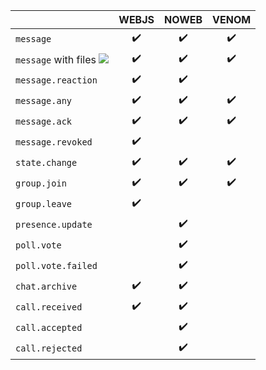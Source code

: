 |                                                     | WEBJS | NOWEB | VENOM |
|-----------------------------------------------------|:-----:|:-----:|:-----:|
| `message`                                           |  ✔️   |  ✔️   |  ✔️   |
| `message` with files ![](/images/versions/plus.png) |  ✔️   |  ✔️   |  ✔️   |
| `message.reaction`                                  |  ✔️   |  ✔️   |       |
| `message.any`                                       |  ✔️   |  ✔️   |  ✔️   |
| `message.ack`                                       |  ✔️   |  ✔️   |  ✔️   |
| `message.revoked`                                   |  ✔️   |       |       |
| `state.change`                                      |  ✔️   |  ✔️   |  ✔️   |
| `group.join`                                        |  ✔️   |  ✔️   |  ✔️   |
| `group.leave`                                       |  ✔️   |       |       |
| `presence.update`                                   |       |  ✔️   |       |
| `poll.vote`                                         |       |  ✔️   |       |
| `poll.vote.failed`                                  |       |  ✔️   |       |
| `chat.archive`                                      |  ✔️   |  ✔️   |       |
| `call.received`                                     |  ✔️   |  ✔️   |       |
| `call.accepted`                                     |       |  ✔️   |       |
| `call.rejected`                                     |       |  ✔️   |       |
